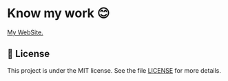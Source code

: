 # Know my work 😊

[My WebSite.](https://aliviams.github.io/Portfolio/)

## 📝 License
This project is under the MIT license. See the file [LICENSE](LICENSE.md) for more details.
